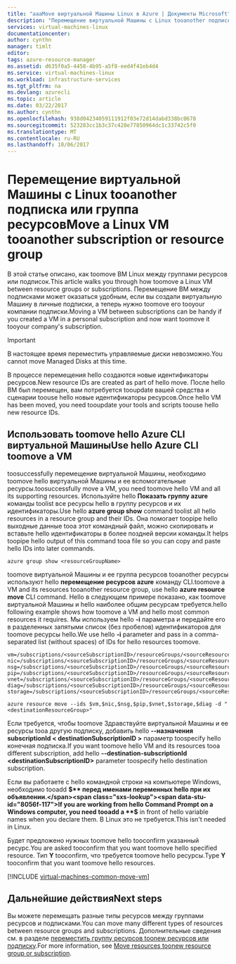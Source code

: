 ```yaml
---
title: "aaaMove виртуальной Машины Linux в Azure | Документы Microsoft"
description: "Перемещение виртуальной Машины с Linux tooanother подписки Azure или группы ресурсов в модели развертывания диспетчера ресурсов hello."
services: virtual-machines-linux
documentationcenter: 
author: cynthn
manager: timlt
editor: 
tags: azure-resource-manager
ms.assetid: d635f0a5-4458-4b95-a5f8-eed4f41eb4d4
ms.service: virtual-machines-linux
ms.workload: infrastructure-services
ms.tgt_pltfrm: na
ms.devlang: azurecli
ms.topic: article
ms.date: 03/22/2017
ms.author: cynthn
ms.openlocfilehash: 938d04234059111912f03e72d14dabd338bc0678
ms.sourcegitcommit: 523283cc1b3c37c428e77850964dc1c33742c5f0
ms.translationtype: MT
ms.contentlocale: ru-RU
ms.lasthandoff: 10/06/2017
---
```

# <a name="move-a-linux-vm-tooanother-subscription-or-resource-group"></a><span data-ttu-id="8056f-103">Перемещение виртуальной Машины с Linux tooanother подписка или группа ресурсов</span><span class="sxs-lookup"><span data-stu-id="8056f-103">Move a Linux VM tooanother subscription or resource group</span></span>
<span data-ttu-id="8056f-104">В этой статье описано, как toomove ВМ Linux между группами ресурсов или подписок.</span><span class="sxs-lookup"><span data-stu-id="8056f-104">This article walks you through how toomove a Linux VM between resource groups or subscriptions.</span></span> <span data-ttu-id="8056f-105">Перемещение ВМ между подписками может оказаться удобным, если вы создали виртуальную Машину в личные подписки, а теперь нужно toomove его tooyour компании подписки.</span><span class="sxs-lookup"><span data-stu-id="8056f-105">Moving a VM between subscriptions can be handy if you created a VM in a personal subscription and now want toomove it tooyour company's subscription.</span></span>

> [!IMPORTANT]
><span data-ttu-id="8056f-106">В настоящее время переместить управляемые диски невозможно.</span><span class="sxs-lookup"><span data-stu-id="8056f-106">You cannot move Managed Disks at this time.</span></span> 
>
><span data-ttu-id="8056f-107">В процессе перемещения hello создаются новые идентификаторы ресурсов.</span><span class="sxs-lookup"><span data-stu-id="8056f-107">New resource IDs are created as part of hello move.</span></span> <span data-ttu-id="8056f-108">После hello ВМ был перемещен, вам потребуется tooupdate вашей средства и сценарии toouse hello новые идентификаторы ресурсов.</span><span class="sxs-lookup"><span data-stu-id="8056f-108">Once hello VM has been moved, you need tooupdate your tools and scripts toouse hello new resource IDs.</span></span> 
> 
> 

## <a name="use-hello-azure-cli-toomove-a-vm"></a><span data-ttu-id="8056f-109">Использовать toomove hello Azure CLI виртуальной Машины</span><span class="sxs-lookup"><span data-stu-id="8056f-109">Use hello Azure CLI toomove a VM</span></span>
<span data-ttu-id="8056f-110">toosuccessfully перемещение виртуальной Машины, необходимо toomove hello виртуальной Машины и ее вспомогательные ресурсы.</span><span class="sxs-lookup"><span data-stu-id="8056f-110">toosuccessfully move a VM, you need toomove hello VM and all its supporting resources.</span></span> <span data-ttu-id="8056f-111">Используйте hello **Показать группу azure** команды toolist все ресурсы hello в группу ресурсов и их идентификаторы.</span><span class="sxs-lookup"><span data-stu-id="8056f-111">Use hello **azure group show** command toolist all hello resources in a resource group and their IDs.</span></span> <span data-ttu-id="8056f-112">Она помогает toopipe hello выходные данные tooa этот командный файл, можно скопировать и вставьте hello идентификаторы в более поздней версии команды.</span><span class="sxs-lookup"><span data-stu-id="8056f-112">It helps toopipe hello output of this command tooa file so you can copy and paste hello IDs into later commands.</span></span>

    azure group show <resourceGroupName>

<span data-ttu-id="8056f-113">toomove виртуальной Машины и ее группа ресурсов tooanother ресурсы используют hello **перемещение ресурсов azure** команду CLI.</span><span class="sxs-lookup"><span data-stu-id="8056f-113">toomove a VM and its resources tooanother resource group, use hello **azure resource move** CLI command.</span></span> <span data-ttu-id="8056f-114">Hello в следующем примере показано, как toomove виртуальной Машины и hello наиболее общим ресурсам требуется.</span><span class="sxs-lookup"><span data-stu-id="8056f-114">hello following example shows how toomove a VM and hello most common resources it requires.</span></span> <span data-ttu-id="8056f-115">Мы используем hello **-i** параметра и передайте его в разделенных запятыми список (без пробелов) идентификаторов для toomove ресурсы hello.</span><span class="sxs-lookup"><span data-stu-id="8056f-115">We use hello **-i** parameter and pass in a comma-separated list (without spaces) of IDs for hello resources toomove.</span></span>

    vm=/subscriptions/<sourceSubscriptionID>/resourceGroups/<sourceResourceGroup>/providers/Microsoft.Compute/virtualMachines/<vmName>
    nic=/subscriptions/<sourceSubscriptionID>/resourceGroups/<sourceResourceGroup>/providers/Microsoft.Network/networkInterfaces/<nicName>
    nsg=/subscriptions/<sourceSubscriptionID>/resourceGroups/<sourceResourceGroup>/providers/Microsoft.Network/networkSecurityGroups/<nsgName>
    pip=/subscriptions/<sourceSubscriptionID>/resourceGroups/<sourceResourceGroup>/providers/Microsoft.Network/publicIPAddresses/<publicIPName>
    vnet=/subscriptions/<sourceSubscriptionID>/resourceGroups/<sourceResourceGroup>/providers/Microsoft.Network/virtualNetworks/<vnetName>
    diag=/subscriptions/<sourceSubscriptionID>/resourceGroups/<sourceResourceGroup>/providers/Microsoft.Storage/storageAccounts/<diagnosticStorageAccountName>
    storage=/subscriptions/<sourceSubscriptionID>/resourceGroups/<sourceResourceGroup>/providers/Microsoft.Storage/storageAccounts/<storageAcountName>      

    azure resource move --ids $vm,$nic,$nsg,$pip,$vnet,$storage,$diag -d "<destinationResourceGroup>"

<span data-ttu-id="8056f-116">Если требуется, чтобы toomove Здравствуйте виртуальной Машины и ее ресурсы tooa другую подписку, добавить hello **--назначения subscriptionId &#60; destinationSubscriptionID &#62;** параметр toospecify hello конечная подписка.</span><span class="sxs-lookup"><span data-stu-id="8056f-116">If you want toomove hello VM and its resources tooa different subscription, add hello **--destination-subscriptionId &#60;destinationSubscriptionID&#62;** parameter toospecify hello destination subscription.</span></span>

<span data-ttu-id="8056f-117">Если вы работаете с hello командной строки на компьютере Windows, необходимо tooadd  **$**  перед именами переменных hello при их объявлении.</span><span class="sxs-lookup"><span data-stu-id="8056f-117">If you are working from hello Command Prompt on a Windows computer, you need tooadd a **$** in front of hello variable names when you declare them.</span></span> <span data-ttu-id="8056f-118">В Linux это не требуется.</span><span class="sxs-lookup"><span data-stu-id="8056f-118">This isn't needed in Linux.</span></span>

<span data-ttu-id="8056f-119">Будет предложено нужных toomove hello tooconfirm указанный ресурс.</span><span class="sxs-lookup"><span data-stu-id="8056f-119">You are asked tooconfirm that you want toomove hello specified resource.</span></span> <span data-ttu-id="8056f-120">Тип **Y** tooconfirm, что требуется toomove hello ресурсы.</span><span class="sxs-lookup"><span data-stu-id="8056f-120">Type **Y** tooconfirm that you want toomove hello resources.</span></span>

[!INCLUDE [virtual-machines-common-move-vm](../../../includes/virtual-machines-common-move-vm.md)]

## <a name="next-steps"></a><span data-ttu-id="8056f-121">Дальнейшие действия</span><span class="sxs-lookup"><span data-stu-id="8056f-121">Next steps</span></span>
<span data-ttu-id="8056f-122">Вы можете перемещать разные типы ресурсов между группами ресурсов и подписками.</span><span class="sxs-lookup"><span data-stu-id="8056f-122">You can move many different types of resources between resource groups and subscriptions.</span></span> <span data-ttu-id="8056f-123">Дополнительные сведения см. в разделе [переместить группу ресурсов toonew ресурсов или подписку](../../resource-group-move-resources.md).</span><span class="sxs-lookup"><span data-stu-id="8056f-123">For more information, see [Move resources toonew resource group or subscription](../../resource-group-move-resources.md).</span></span>    

